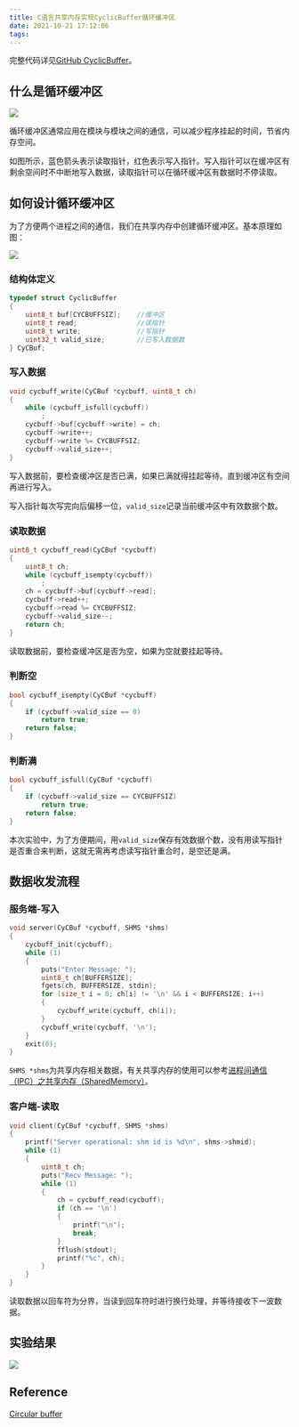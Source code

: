 ```yaml
---
title: C语言共享内存实现CyclicBuffer循环缓冲区
date: 2021-10-21 17:12:06
tags:
---
```


完整代码详见[GitHub CyclicBuffer](https://github.com/Dunky-Z/learning-linux/tree/main/helloworld/c/CyclicBuffer)。
## 什么是循环缓冲区
![](https://picbed-1311007548.cos.ap-shanghai.myqcloud.com/markdown_picbed/img/20211021171456.gif)

循环缓冲区通常应用在模块与模块之间的通信，可以减少程序挂起的时间，节省内存空间。

如图所示，蓝色箭头表示读取指针，红色表示写入指针。写入指针可以在缓冲区有剩余空间时不中断地写入数据，读取指针可以在循环缓冲区有数据时不停读取。
## 如何设计循环缓冲区

为了方便两个进程之间的通信，我们在共享内存中创建循环缓冲区。基本原理如图：

![](https://picbed-1311007548.cos.ap-shanghai.myqcloud.com/markdown_picbed/img/20211021173628.png)
### 结构体定义
```c
typedef struct CyclicBuffer
{
    uint8_t buf[CYCBUFFSIZ];    //缓冲区
    uint8_t read;               //读指针
    uint8_t write;              //写指针
    uint32_t valid_size;        //已写入数据数
} CyCBuf;
```

### 写入数据
```c
void cycbuff_write(CyCBuf *cycbuff, uint8_t ch)
{
    while (cycbuff_isfull(cycbuff))
        ;
    cycbuff->buf[cycbuff->write] = ch;
    cycbuff->write++;
    cycbuff->write %= CYCBUFFSIZ;
    cycbuff->valid_size++;
}
```

写入数据前，要检查缓冲区是否已满，如果已满就得挂起等待。直到缓冲区有空间再进行写入。

写入指针每次写完向后偏移一位，`valid_size`记录当前缓冲区中有效数据个数。

### 读取数据
```c
uint8_t cycbuff_read(CyCBuf *cycbuff)
{
    uint8_t ch;
    while (cycbuff_isempty(cycbuff))
        ;
    ch = cycbuff->buf[cycbuff->read];
    cycbuff->read++;
    cycbuff->read %= CYCBUFFSIZ;
    cycbuff->valid_size--;
    return ch;
}
```
读取数据前，要检查缓冲区是否为空，如果为空就要挂起等待。
### 判断空
```c
bool cycbuff_isempty(CyCBuf *cycbuff)
{
    if (cycbuff->valid_size == 0)
        return true;
    return false;
}
```
### 判断满
```c
bool cycbuff_isfull(CyCBuf *cycbuff)
{
    if (cycbuff->valid_size == CYCBUFFSIZ)
        return true;
    return false;
}
```
本次实验中，为了方便期间，用`valid_size`保存有效数据个数，没有用读写指针是否重合来判断，这就无需再考虑读写指针重合时，是空还是满。

## 数据收发流程
### 服务端-写入
```c
void server(CyCBuf *cycbuff, SHMS *shms)
{
    cycbuff_init(cycbuff);
    while (1)
    {
        puts("Enter Message: ");
        uint8_t ch[BUFFERSIZE];
        fgets(ch, BUFFERSIZE, stdin);
        for (size_t i = 0; ch[i] != '\n' && i < BUFFERSIZE; i++)
        {
            cycbuff_write(cycbuff, ch[i]);
        }
        cycbuff_write(cycbuff, '\n');
    }
    exit(0);
}
```
`SHMS *shms`为共享内存相关数据，有关共享内存的使用可以参考[进程间通信（IPC）之共享内存（SharedMemory）](https://dunky-z.github.io/2021/08/10/%E8%BF%9B%E7%A8%8B%E9%97%B4%E9%80%9A%E4%BF%A1%EF%BC%88IPC%EF%BC%89%E4%B9%8B%E5%85%B1%E4%BA%AB%E5%86%85%E5%AD%98%EF%BC%88SharedMemory%EF%BC%89/)。
### 客户端-读取

```c
void client(CyCBuf *cycbuff, SHMS *shms)
{
    printf("Server operational: shm id is %d\n", shms->shmid);
    while (1)
    {
        uint8_t ch;
        puts("Recv Message: ");
        while (1)
        {
            ch = cycbuff_read(cycbuff);
            if (ch == '\n')
            {
                printf("\n");
                break;
            }
            fflush(stdout);
            printf("%c", ch);
        }
    }
}
```
读取数据以回车符为分界，当读到回车符时进行换行处理，并等待接收下一波数据。

## 实验结果
![](https://picbed-1311007548.cos.ap-shanghai.myqcloud.com/markdown_picbed/img/20211021195237.gif)
## Reference

[Circular buffer](https://en.wikipedia.org/wiki/Circular_buffer)